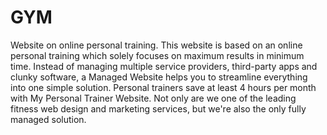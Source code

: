 # GYM
Website on online personal training. 
This website is based on an online personal training which solely focuses on maximum results in minimum time.
Instead of managing multiple service providers, third-party apps and clunky software, a Managed Website helps you to streamline everything into one simple solution. Personal trainers save at least 4 hours per month with My Personal Trainer Website. Not only are we one of the leading fitness web design and marketing services, but we're also the only fully managed solution.
